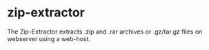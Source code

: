 # zip-extractor
The Zip-Extractor extracts .zip and .rar archives or .gz/tar.gz files on webserver using a web-host.
